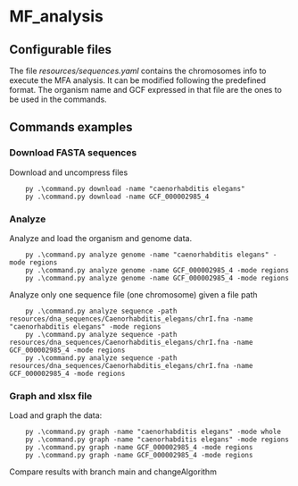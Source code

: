 # MF_analysis


## Configurable files
The file _resources/sequences.yaml_ contains the chromosomes info to execute the MFA analysis. It can be modified following the predefined format.
The organism name and GCF expressed in that file are the ones to be used in the commands.

## Commands examples

### Download FASTA sequences
Download and uncompress files

        py .\command.py download -name "caenorhabditis elegans"
        py .\command.py download -name GCF_000002985_4

### Analyze
Analyze and load the organism and genome data. 

                    
        py .\command.py analyze genome -name "caenorhabditis elegans" -mode regions
        py .\command.py analyze genome -name GCF_000002985_4 -mode regions
        py .\command.py analyze genome -name GCF_000002985_4 -mode regions

Analyze only one sequence file (one chromosome) given a file path
    
        py .\command.py analyze sequence -path resources/dna_sequences/Caenorhabditis_elegans/chrI.fna -name "caenorhabditis elegans" -mode regions
        py .\command.py analyze sequence -path resources/dna_sequences/Caenorhabditis_elegans/chrI.fna -name GCF_000002985_4 -mode regions
        py .\command.py analyze sequence -path resources/dna_sequences/Caenorhabditis_elegans/chrI.fna -name GCF_000002985_4 -mode regions


### Graph and xlsx file
Load and graph the data:

        py .\command.py graph -name "caenorhabditis elegans" -mode whole
        py .\command.py graph -name "caenorhabditis elegans" -mode regions
        py .\command.py graph -name GCF_000002985_4 -mode regions
        py .\command.py graph -name GCF_000002985_4 -mode regions

Compare results with branch main and changeAlgorithm